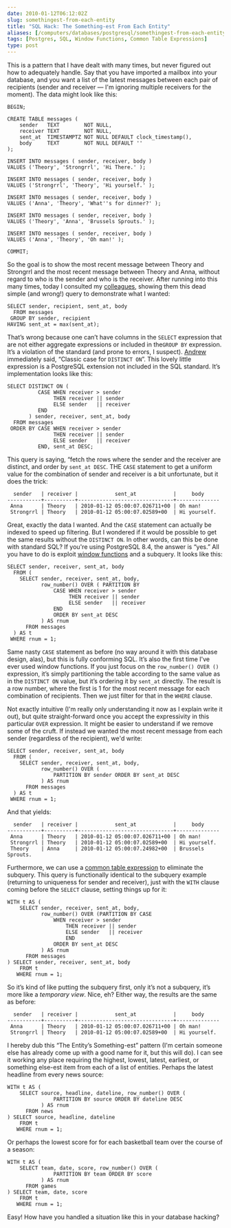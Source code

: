 ```yaml
--- 
date: 2010-01-12T06:12:02Z
slug: somethingest-from-each-entity
title: "SQL Hack: The Something-est From Each Entity"
aliases: [/computers/databases/postgresql/somethingest-from-each-entity.html]
tags: [Postgres, SQL, Window Functions, Common Table Expressions]
type: post
---
```


This is a pattern that I have dealt with many times, but never figured out how
to adequately handle. Say that you have imported a mailbox into your database,
and you want a list of the latest messages between each pair of recipients
(sender and receiver — I'm ignoring multiple receivers for the moment). The data
might look like this:

``` postgres
BEGIN;

CREATE TABLE messages (
    sender   TEXT        NOT NULL,
    receiver TEXT        NOT NULL,
    sent_at  TIMESTAMPTZ NOT NULL DEFAULT clock_timestamp(),
    body     TEXT        NOT NULL DEFAULT ''
);

INSERT INTO messages ( sender, receiver, body )
VALUES ('Theory', 'Strongrrl', 'Hi There.' );

INSERT INTO messages ( sender, receiver, body )
VALUES ('Strongrrl', 'Theory', 'Hi yourself.' );

INSERT INTO messages ( sender, receiver, body )
VALUES ('Anna', 'Theory', 'What''s for dinner?' );

INSERT INTO messages ( sender, receiver, body )
VALUES ('Theory', 'Anna', 'Brussels Sprouts.' );

INSERT INTO messages ( sender, receiver, body )
VALUES ('Anna', 'Theory', 'Oh man!' );

COMMIT;
```

So the goal is to show the most recent message between Theory and Strongrrl and
the most recent message between Theory and Anna, without regard to who is the
sender and who is the receiver. After running into this many times, today I
consulted my [colleagues], showing them this dead simple (and wrong!) query to
demonstrate what I wanted:

``` postgres
SELECT sender, recipient, sent_at, body
  FROM messages
 GROUP BY sender, recipient
HAVING sent_at = max(sent_at);
```

That’s wrong because one can’t have columns in the `SELECT` expression that are
not either aggregate expressions or included in the`GROUP BY` expression. It’s a
violation of the standard (and prone to errors, I suspect). [Andrew] immediately
said, “Classic case for `DISTINCT ON`”. This lovely little expression is a
PostgreSQL extension not included in the SQL standard. It’s implementation looks
like this:

``` postgres
SELECT DISTINCT ON (
          CASE WHEN receiver > sender
               THEN receiver || sender
               ELSE sender   || receiver
          END
       ) sender, receiver, sent_at, body
  FROM messages
 ORDER BY CASE WHEN receiver > sender
               THEN receiver || sender
               ELSE sender   || receiver
          END, sent_at DESC;
```

This query is saying, “fetch the rows where the sender and the receiver are
distinct, and order by `sent_at DESC`. THE `CASE` statement to get a uniform
value for the combination of sender and receiver is a bit unfortunate, but it
does the trick:

      sender   | receiver |            sent_at            |     body     
    -----------+----------+-------------------------------+--------------
     Anna      | Theory   | 2010-01-12 05:00:07.026711+00 | Oh man!
     Strongrrl | Theory   | 2010-01-12 05:00:07.02589+00  | Hi yourself.

Great, exactly the data I wanted. And the `CASE` statement can actually be
indexed to speed up filtering. But I wondered if it would be possible to get the
same results without the `DISTINCT ON`. In other words, can this be done with
standard SQL? If you're using PostgreSQL 8.4, the answer is “yes.” All you have
to do is exploit [window functions] and a subquery. It looks like this:

``` postgres
SELECT sender, receiver, sent_at, body
  FROM (
    SELECT sender, receiver, sent_at, body,
           row_number() OVER ( PARTITION BY 
               CASE WHEN receiver > sender
                    THEN receiver || sender
                    ELSE sender   || receiver
               END
               ORDER BY sent_at DESC
           ) AS rnum
      FROM messages
  ) AS t
 WHERE rnum = 1;
```

Same nasty `CASE` statement as before (no way around it with this database
design, alas), but this is fully conforming SQL. It’s also the first time I've
ever used window functions. If you just focus on the `row_number() OVER ()`
expression, it’s simply partitioning the table according to the same value as in
the `DISTINCT ON` value, but it’s ordering it by `sent_at` directly. The result
is a row number, where the first is 1 for the most recent message for each
combination of recipients. Then we just filter for that in the `WHERE` clause.

Not exactly intuitive (I'm really only understanding it now as I explain write
it out), but quite straight-forward once you accept the expressivity in this
particular `OVER` expression. It might be easier to understand if we remove some
of the cruft. If instead we wanted the most recent message from each sender
(regardless of the recipient), we'd write:

``` postgres
SELECT sender, receiver, sent_at, body
  FROM (
    SELECT sender, receiver, sent_at, body,
           row_number() OVER (
               PARTITION BY sender ORDER BY sent_at DESC
           ) AS rnum
      FROM messages
  ) AS t
 WHERE rnum = 1;
```

And that yields:

      sender   | receiver |            sent_at            |     body     
    -----------+----------+-------------------------------+--------------
     Anna      | Theory   | 2010-01-12 05:00:07.026711+00 | Oh man!
     Strongrrl | Theory   | 2010-01-12 05:00:07.02589+00  | Hi yourself.
     Theory    | Anna     | 2010-01-12 05:00:07.24982+00  | Brussels Sprouts.

Furthermore, we can use a [common table expression] to eliminate the subquery.
This query is functionally identical to the subquery example (returning to
uniqueness for sender and receiver), just with the `WITH` clause coming before
the `SELECT` clause, setting things up for it:

``` postgres
WITH t AS (
    SELECT sender, receiver, sent_at, body,
           row_number() OVER (PARTITION BY CASE
               WHEN receiver > sender
                   THEN receiver || sender
                   ELSE sender   || receiver
                   END
               ORDER BY sent_at DESC
           ) AS rnum
      FROM messages
) SELECT sender, receiver, sent_at, body
    FROM t
   WHERE rnum = 1;
```

So it’s kind of like putting the subquery first, only it’s not a subquery, it’s
more like a *temporary view*. Nice, eh? Either way, the results are the same as
before:

      sender   | receiver |            sent_at            |     body     
    -----------+----------+-------------------------------+--------------
     Anna      | Theory   | 2010-01-12 05:00:07.026711+00 | Oh man!
     Strongrrl | Theory   | 2010-01-12 05:00:07.02589+00  | Hi yourself.

I hereby dub this “The Entity’s Something-est” pattern (I'm certain someone else
has already come up with a good name for it, but this will do). I can see it
working any place requiring the highest, lowest, latest, earliest, or something
else-est item from each of a list of entities. Perhaps the latest headline from
every news source:

``` postgres
WITH t AS (
    SELECT source, headline, dateline, row_number() OVER (
               PARTITION BY source ORDER BY dateline DESC
           ) AS rnum
      FROM news
) SELECT source, headline, dateline
    FROM t
   WHERE rnum = 1;
```

Or perhaps the lowest score for for each basketball team over the course of a
season:

``` postgres
WITH t AS (
    SELECT team, date, score, row_number() OVER (
               PARTITION BY team ORDER BY score
           ) AS rnum
      FROM games
) SELECT team, date, score
    FROM t
   WHERE rnum = 1;
```

Easy! How have you handled a situation like this in your database hacking?

  [colleagues]: https://www.pgexperts.com/people.html "PostgreSQL Experts"
  [Andrew]: https://adpgtech.blogspot.com "Andrew's PostgreSQL blog"
  [window functions]: https://www.postgresql.org/docs/current/static/tutorial-window.html
    "PostgreSQL Documentation: Window Functions"
  [common table expression]: https://www.postgresql.org/docs/current/static/queries-with.html
    "PostgreSQL Documentation: WITH Queries"
